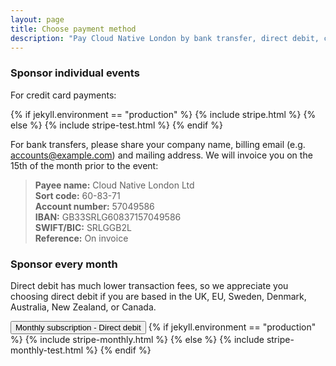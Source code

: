 ```yaml
---
layout: page
title: Choose payment method
description: "Pay Cloud Native London by bank transfer, direct debit, credit or debit card."
---
```


<!-- Load Stripe.js on your website. -->
<script src="https://js.stripe.com/v3"></script>

### Sponsor individual events

For credit card payments:

{% if jekyll.environment == "production" %}
{% include stripe.html %}
{% else %}
{% include stripe-test.html %}
{% endif %}

For bank transfers, please share your company name, billing email (e.g. accounts@example.com) and mailing address. We will invoice you on the 15th of the month prior to the event:

> **Payee name:** Cloud Native London Ltd  
> **Sort code:** 60-83-71  
> **Account number:** 57049586  
> **IBAN:** GB33SRLG60837157049586  
> **SWIFT/BIC:** SRLGGB2L  
> **Reference:** On invoice   

### Sponsor every month

Direct debit has much lower transaction fees, so we appreciate you choosing direct debit if you are based in the UK, EU, Sweden, Denmark, Australia, New Zealand, or Canada.

<button class="gocardless" onclick="location.href='https://pay.gocardless.com/AL0005Y5QAX5A6'" type="button">Monthly subscription - Direct debit</button> {% if jekyll.environment == "production" %}
{% include stripe-monthly.html %}
{% else %}
{% include stripe-monthly-test.html %}
{% endif %}

